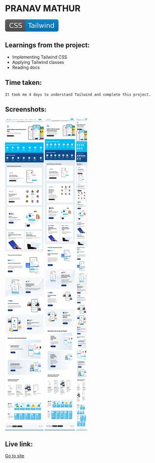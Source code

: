 # PRANAV MATHUR

![technology used](./CSS-Tailwind-blue.svg)

## Learnings from the project:

- Implementing Tailwind CSS
- Applying Tailwind classes
- Reading docs

## Time taken:

    It took me 4 days to understand Tailwind and complete this project.

## Screenshots:

![screencapture](./screencapture-paytm-1.png)
![screencapture](./screencapture-paytm-2.png)
![screencapture](./screencapture-paytm-3.png)

## Live link:

[Go to site](https://paytm-clone-home-page.netlify.app/)
